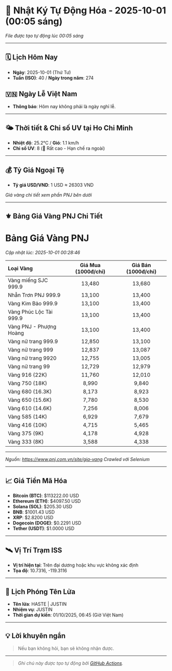 # 🚀 Nhật Ký Tự Động Hóa - 2025-10-01 (00:05 sáng)

*File được tạo tự động lúc 00:05 sáng*

---
<!-- CALENDAR-MODULE -->
## 🗓️ Lịch Hôm Nay
- **Ngày**: 2025-10-01 (Thứ Tư)
- **Tuần (ISO)**: 40 / **Ngày trong năm**: 274

<!-- HOLIDAY-MODULE -->
## 🇻🇳 Ngày Lễ Việt Nam
- **Thông báo**: Hôm nay không phải là ngày nghỉ lễ.

---
<!-- WEATHER-UV-MODULE -->
## 🌤️ Thời tiết & Chỉ số UV tại Ho Chi Minh
- **Nhiệt độ**: 25.2°C / **Gió**: 1.1 km/h
- **Chỉ số UV**: 8 (🔴 Rất cao - Hạn chế ra ngoài)

---
<!-- FINANCE-MODULE -->
## 💰 Tỷ Giá Ngoại Tệ
- **Tỷ giá USD/VND**: 1 USD ≈ 26303 VND

*Giá vàng chi tiết xem phần PNJ bên dưới*

---
<!-- PNJ-GOLD-MODULE -->
## ⚜️ Bảng Giá Vàng PNJ Chi Tiết

# Bảng Giá Vàng PNJ
*Cập nhật lúc: 2025-10-01 00:28:46*

| Loại Vàng | Giá Mua (1000đ/chỉ) | Giá Bán (1000đ/chỉ) |
|:---|:---:|:---:|
| Vàng miếng SJC 999.9 | 13,480 | 13,680 |
| Nhẫn Trơn PNJ 999.9 | 13,100 | 13,400 |
| Vàng Kim Bảo 999.9 | 13,100 | 13,400 |
| Vàng Phúc Lộc Tài 999.9 | 13,100 | 13,400 |
| Vàng PNJ - Phượng Hoàng | 13,100 | 13,400 |
| Vàng nữ trang 999.9 | 12,850 | 13,100 |
| Vàng nữ trang 999 | 12,837 | 13,087 |
| Vàng nữ trang 9920 | 12,755 | 13,005 |
| Vàng nữ trang 99 | 12,729 | 12,979 |
| Vàng 916 (22K) | 11,760 | 12,010 |
| Vàng 750 (18K) | 8,990 | 9,840 |
| Vàng 680 (16.3K) | 8,173 | 8,923 |
| Vàng 650 (15.6K) | 7,780 | 8,530 |
| Vàng 610 (14.6K) | 7,256 | 8,006 |
| Vàng 585 (14K) | 6,929 | 7,679 |
| Vàng 416 (10K) | 4,715 | 5,465 |
| Vàng 375 (9K) | 4,178 | 4,928 |
| Vàng 333 (8K) | 3,588 | 4,338 |

---
*Nguồn: https://www.pnj.com.vn/site/gia-vang*
*Crawled với Selenium*

---
<!-- CRYPTO-MODULE -->
## 📈 Giá Tiền Mã Hóa
- **Bitcoin (BTC)**: $113222.00 USD
- **Ethereum (ETH)**: $4097.50 USD
- **Solana (SOL)**: $205.30 USD
- **BNB**: $1001.43 USD
- **XRP**: $2.8200 USD
- **Dogecoin (DOGE)**: $0.2291 USD
- **Tether (USDT)**: $1.0000 USD

---
<!-- ISS-MODULE -->
## 🛰️ Vị Trí Trạm ISS
- **Vị trí hiện tại**: Trên đại dương hoặc khu vực không xác định
- **Tọa độ**: 10.7316, -119.3116

---
<!-- LAUNCH-MODULE -->
## 🚀 Lịch Phóng Tên Lửa
- **Tên lửa**: HASTE | JUSTIN
- **Nhiệm vụ**: JUSTIN
- **Thời gian dự kiến**: 01/10/2025, 06:45 (Giờ Việt Nam)

---
<!-- ADVICE-MODULE -->
## 💡 Lời khuyên ngắn
> Nếu bạn không hỏi, bạn sẽ không nhận được.

---
<!-- FOOTER-MODULE -->
> *Ghi chú này được tạo tự động bởi [GitHub Actions](https://github.com/features/actions).*

